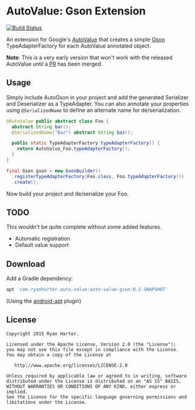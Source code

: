 # AutoValue: Gson Extension

[![Build Status](https://travis-ci.org/rharter/auto-value-gson.svg?branch=master)](https://travis-ci.org/rharter/auto-value-gson)

An extension for Google's [AutoValue](https://github.com/google/auto) that creates a simple [Gson](https://github.com/google/gson) TypeAdapterFactory for each AutoValue annotated object.

**Note**: This is a very early version that won't work with the released AutoValue until a [PR](https://github.com/google/auto/pull/237) has been merged.

## Usage

Simply include AutoGson in your project and add the generated Serializer and Deserializer as a TypeAdapter.  You can also annotate your properties using `@SerializedName` to define an alternate name for de/serialization.

```java
@AutoValue public abstract class Foo {
  abstract String bar();
  @SerializedName("Baz") abstract String baz();

  public static TypeAdapterFactory typeAdapterFactory() {
    return AutoValue_Foo.typeAdapterFactory();
  }
}

final Gson gson = new GsonBuilder()
  .registerTypeAdapterFactory(Foo.class, Foo.typeAdapterFactory())
  .create();
```

Now build your project and de/serialize your Foo.

## TODO

This wouldn't be quite complete without some added features.

* Automatic registration
* Default value support

## Download

Add a Gradle dependency:

```groovy
apt 'com.ryanharter.auto.value:auto-value-gson:0.1-SNAPSHOT'
```

(Using the [android-apt](https://bitbucket.org/hvisser/android-apt) plugin)

## License

```
Copyright 2015 Ryan Harter.

Licensed under the Apache License, Version 2.0 (the "License");
you may not use this file except in compliance with the License.
You may obtain a copy of the License at

   http://www.apache.org/licenses/LICENSE-2.0

Unless required by applicable law or agreed to in writing, software
distributed under the License is distributed on an "AS IS" BASIS,
WITHOUT WARRANTIES OR CONDITIONS OF ANY KIND, either express or implied.
See the License for the specific language governing permissions and
limitations under the License.
```
